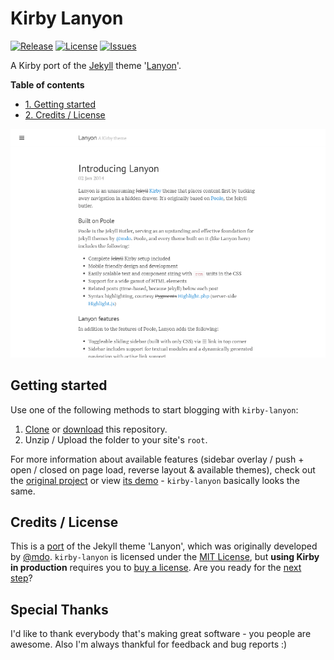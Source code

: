 # Kirby Lanyon
[![Release](https://img.shields.io/github/release/S1SYPHOS/kirby-lanyon.svg)](https://github.com/S1SYPHOS/kirby-lanyon/releases) [![License](https://img.shields.io/github/license/S1SYPHOS/kirby-lanyon.svg)](https://github.com/S1SYPHOS/kirby-lanyon/blob/master/LICENSE) [![Issues](https://img.shields.io/github/issues/S1SYPHOS/kirby-lanyon.svg)](https://github.com/S1SYPHOS/kirby-lanyon/issues)

A Kirby port of the [Jekyll](https://jekyllrb.com) theme '[Lanyon](https://github.com/poole/lanyon)'.

**Table of contents**
- [1. Getting started](#getting-started)
- [2. Credits / License](#credits--license)

![screenshot of kirby-lanyon](screenshot.png)

## Getting started
Use one of the following methods to start blogging with `kirby-lanyon`:

1. [Clone](https://github.com/S1SYPHOS/kirby-lanyon.git) or [download](https://github.com/S1SYPHOS/kirby-lanyon/archive/master.zip) this repository.
2. Unzip / Upload the folder to your site's `root`.

For more information about available features (sidebar overlay / push + open / closed on page load, reverse layout & available themes), check out the [original project](https://github.com/poole/lanyon) or view [its demo](http://lanyon.getpoole.com/) - `kirby-lanyon` basically looks the same.

## Credits / License
This is a [port](https://en.wikipedia.org/wiki/Porting) of the Jekyll theme 'Lanyon', which was originally developed by [@mdo](https://github.com/mdo). `kirby-lanyon` is licensed under the [MIT License](LICENSE), but **using Kirby in production** requires you to [buy a license](https://getkirby.com/buy). Are you ready for the [next step](https://getkirby.com/next)?

## Special Thanks
I'd like to thank everybody that's making great software - you people are awesome. Also I'm always thankful for feedback and bug reports :)
